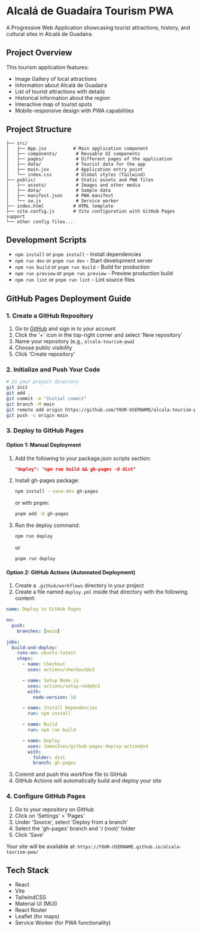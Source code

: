 # Alcalá de Guadaíra Tourism PWA

A Progressive Web Application showcasing tourist attractions, history, and cultural sites in Alcalá de Guadaíra.

## Project Overview

This tourism application features:
- Image Gallery of local attractions
- Information about Alcalá de Guadaíra
- List of tourist attractions with details
- Historical information about the region
- Interactive map of tourist spots
- Mobile-responsive design with PWA capabilities

## Project Structure

```
├── src/
│   ├── App.jsx          # Main application component
│   ├── components/       # Reusable UI components
│   ├── pages/            # Different pages of the application
│   ├── data/             # Tourist data for the app
│   ├── main.jsx          # Application entry point
│   └── index.css         # Global styles (Tailwind)
├── public/               # Static assets and PWA files
│   ├── assets/           # Images and other media
│   ├── data/             # Sample data
│   ├── manifest.json     # PWA manifest
│   └── sw.js             # Service worker
├── index.html           # HTML template
├── vite.config.js       # Vite configuration with GitHub Pages support
└── other config files...
```

## Development Scripts
- `npm install` or `pnpm install` - Install dependencies
- `npm run dev` or `pnpm run dev` - Start development server
- `npm run build` or `pnpm run build` - Build for production
- `npm run preview` or `pnpm run preview` - Preview production build
- `npm run lint` or `pnpm run lint` - Lint source files

## GitHub Pages Deployment Guide

### 1. Create a GitHub Repository
1. Go to [GitHub](https://github.com) and sign in to your account
2. Click the '+' icon in the top-right corner and select 'New repository'
3. Name your repository (e.g., `alcala-tourism-pwa`)
4. Choose public visibility
5. Click 'Create repository'

### 2. Initialize and Push Your Code
```bash
# In your project directory
git init
git add .
git commit -m "Initial commit"
git branch -M main
git remote add origin https://github.com/YOUR-USERNAME/alcala-tourism-pwa.git
git push -u origin main
```

### 3. Deploy to GitHub Pages

#### Option 1: Manual Deployment
1. Add the following to your package.json scripts section:
   ```json
   "deploy": "npm run build && gh-pages -d dist"
   ```
2. Install gh-pages package:
   ```bash
   npm install --save-dev gh-pages
   ```
   or with pnpm:
   ```bash
   pnpm add -D gh-pages
   ```
3. Run the deploy command:
   ```bash
   npm run deploy
   ```
   or
   ```bash
   pnpm run deploy
   ```

#### Option 2: GitHub Actions (Automated Deployment)
1. Create a `.github/workflows` directory in your project
2. Create a file named `deploy.yml` inside that directory with the following content:

```yaml
name: Deploy to GitHub Pages

on:
  push:
    branches: [main]

jobs:
  build-and-deploy:
    runs-on: ubuntu-latest
    steps:
      - name: Checkout
        uses: actions/checkout@v3

      - name: Setup Node.js
        uses: actions/setup-node@v3
        with:
          node-version: 18

      - name: Install Dependencies
        run: npm install

      - name: Build
        run: npm run build

      - name: Deploy
        uses: JamesIves/github-pages-deploy-action@v4
        with:
          folder: dist
          branch: gh-pages
```

3. Commit and push this workflow file to GitHub
4. GitHub Actions will automatically build and deploy your site

### 4. Configure GitHub Pages
1. Go to your repository on GitHub
2. Click on 'Settings' > 'Pages'
3. Under 'Source', select 'Deploy from a branch'
4. Select the 'gh-pages' branch and '/ (root)' folder
5. Click 'Save'

Your site will be available at: `https://YOUR-USERNAME.github.io/alcala-tourism-pwa/`

## Tech Stack
- React
- Vite
- TailwindCSS
- Material UI (MUI)
- React Router
- Leaflet (for maps)
- Service Worker (for PWA functionality)
